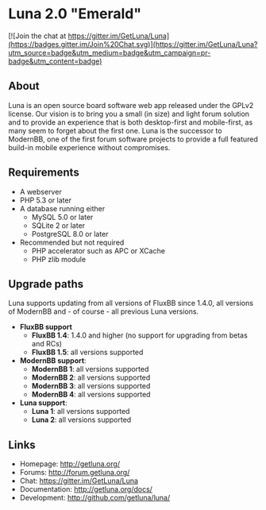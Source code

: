 # Luna 2.0 "Emerald"

[![Join the chat at https://gitter.im/GetLuna/Luna](https://badges.gitter.im/Join%20Chat.svg)](https://gitter.im/GetLuna/Luna?utm_source=badge&utm_medium=badge&utm_campaign=pr-badge&utm_content=badge)

## About
Luna is an open source board software web app released under the GPLv2 license. Our vision is to bring you a small (in size) and light forum solution and to provide an experience that is both desktop-first and mobile-first, as many seem to forget about the first one. Luna is the successor to ModernBB, one of the first forum software projects to provide a full featured build-in mobile experience without compromises.

## Requirements
- A webserver
- PHP 5.3 or later
- A database running either
    - MySQL 5.0 or later
    - SQLite 2 or later
    - PostgreSQL 8.0 or later
- Recommended but not required
    - PHP accelerator such as APC or XCache
    - PHP zlib module

## Upgrade paths
Luna supports updating from all versions of FluxBB since 1.4.0, all versions of ModernBB and - of course - all previous Luna versions.

- **FluxBB support**
    - **FluxBB 1.4**: 1.4.0 and higher (no support for upgrading from betas and RCs)
    - **FluxBB 1.5**: all versions supported
- **ModernBB support**:
    - **ModernBB 1**: all versions supported
    - **ModernBB 2**: all versions supported
    - **ModernBB 3**: all versions supported
    - **ModernBB 4**: all versions supported
- **Luna support**:
    - **Luna 1**: all versions supported
    - **Luna 2**: all versions supported

## Links
 - Homepage: http://getluna.org/
 - Forums: http://forum.getluna.org/
 - Chat: https://gitter.im/GetLuna/Luna
 - Documentation: http://getluna.org/docs/
 - Development: http://github.com/getluna/luna/